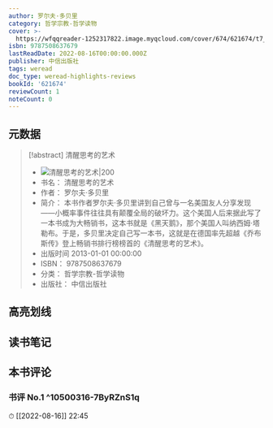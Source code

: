 ```yaml
---
author: 罗尔夫·多贝里
category: 哲学宗教-哲学读物
cover: >-
  https://wfqqreader-1252317822.image.myqcloud.com/cover/674/621674/t7_621674.jpg
isbn: 9787508637679
lastReadDate: 2022-08-16T00:00:00.000Z
publisher: 中信出版社
tags: weread
doc_type: weread-highlights-reviews
bookId: '621674'
reviewCount: 1
noteCount: 0
---
```


## 元数据

> [!abstract] 清醒思考的艺术
> - ![ 清醒思考的艺术|200](https://wfqqreader-1252317822.image.myqcloud.com/cover/674/621674/t7_621674.jpg)
> - 书名： 清醒思考的艺术
> - 作者： 罗尔夫·多贝里
> - 简介： 本书作者罗尔夫·多贝里讲到自己曾与一名美国友人分享发现——小概率事件往往具有颠覆全局的破坏力。这个美国人后来据此写了一本书成为大畅销书，这本书就是《黑天鹅》，那个美国人叫纳西姆·塔勒布。于是，多贝里决定自己写一本书，这就是在德国率先超越《乔布斯传》登上畅销书排行榜榜首的《清醒思考的艺术》。
> - 出版时间 2013-01-01 00:00:00
> - ISBN： 9787508637679
> - 分类： 哲学宗教-哲学读物
> - 出版社： 中信出版社

## 高亮划线

## 读书笔记

## 本书评论

### 书评 No.1  ^10500316-7ByRZnS1q
⏱ [[2022-08-16]]  22:45

